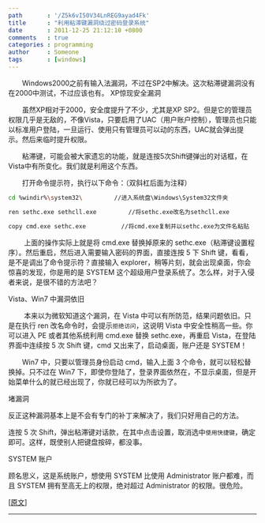 ```yaml
---
path       : '/Z5k6vI50V34LnREG9ayad4Fk'
title      : "利用粘滞键漏洞绕过密码登录系统"
date       : 2011-12-25 21:12:10 +0800
comments   : true
categories : programming
author     : Someone
tags       : [windows]
---
```


　　Windows2000之前有输入法漏洞，不过在SP2中解决。这次粘滞键漏洞没有在2000中测试，不过应该也有。
XP惊现安全漏洞

　　虽然XP相对于2000，安全度提升了不少，尤其是XP SP2。但是它的管理员权限几乎是无敌的，不像Vista，只要启用了UAC（用户账户控制），管理员也只能以标准用户登陆，一旦运行、使用只有管理员可以动的东西，UAC就会弹出提示。然后来临时提升权限。

　　粘滞键，可能会被大家遗忘的功能，就是连按5次Shift键弹出的对话框，在Vista中有所变化。我们就是利用这个东西。

<!--more-->

　　打开命令提示符，执行以下命令：（双斜杠后面为注释）

``` bash
cd %windir%\system32\         //进入系统盘\Windows\System32文件夹

ren sethc.exe sethcll.exe         //将sethc.exe改名为sethcll.exe

copy cmd.exe sethc.exe          //将cmd.exe复制并以sethc.exe为文件名粘贴
```

　 　上面的操作实际上就是将 cmd.exe 替换掉原来的 sethc.exe（粘滞键设置程序）。然后重启，然后进入需要输入密码的界面，直接连按 5 下 Shift 键，看看，是不是调出了命令提示符？直接输入 explorer，稍等片刻，就会出现桌面，你会惊喜的发现，你是用的是 SYSTEM 这个超级用户登录系统了。怎么样，对于入侵者来说，是很不错的方法吧？

Vista、Win7 中漏洞依旧

　 　本来以为微软知道这个漏洞，在 Vista 中可以有所防范，结果问题依旧。只是在执行 ren 改名命令时，会提示`拒绝访问`，这说明 Vista 中安全性稍高一些。你可以进入 PE 或者其他系统利用 cmd.exe 替换 sethc.exe，再重启 Vista，在登陆界面中连续按 5 次 Shift 键，cmd 又出来了，启动桌面，账户还是 SYSTEM！

　　Win7 中，只要以管理员身份启动 cmd，输入上面 3 个命令，就可以轻松替换掉。只不过在 Win7 下，即使你登陆了，登录界面依然在，不显示桌面，但是开始菜单什么的就已经出现了，你就已经可以为所欲为了。

堵漏洞

反正这种漏洞基本上是不会有专门的补丁来解决了，我们只好用自己的方法。

连按 5 次 Shift，弹出粘滞键对话款，在其中点击设置，取消选中`使用快捷键`，确定即可。这样，既使别人把键盘按碎，都没事。

SYSTEM 账户

顾名思义，这是系统账户，想使用 SYSTEM 比使用 Administrator 账户都难，而且 SYSTEM 拥有至高无上的权限，绝对超过 Administrator 的权限。很危险。

[<a target="_blank" href="http://xd58.com/thread-3352-1-1.html">原文</a>]

***
